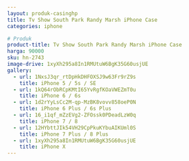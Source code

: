 ```yaml
---
layout: produk-casinghp
title: Tv Show South Park Randy Marsh iPhone Case
categories: iphone

# Produk
product-title: Tv Show South Park Randy Marsh iPhone Case
harga: 90000
sku: hn-2743
image-drive: 1xyXh295a8In1RMUtuW6BgK35G60usjUE
gallery:
  - url: 1NxsJ3qr_rtDpHkDHFOXSJ9w63Fr9rZ9s
    title: iPhone 5 / 5s / SE
  - url: 1kQ64rObRCpKMtI65YvRgfKOaVWEZmT0u
    title: iPhone 6 / 6s
  - url: 1d2rYyLsCc2M-qp-MzBK8vovv858oeP0N
    title: iPhone 6 Plus / 6s Plus
  - url: 16_i1qf_mZzEVg2-ZFOssk0PDeadLzW0q
    title: iPhone 7 / 8
  - url: 12HYbttJIk54VH29CpPkuKYbuAIKUml0S
    title: iPhone 7 Plus / 8 Plus
  - url: 1xyXh295a8In1RMUtuW6BgK35G60usjUE
    title: iPhone X
---
```

